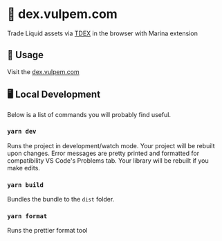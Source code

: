 # 🔁 dex.vulpem.com

Trade Liquid assets via [TDEX](https://tdex.network) in the browser with Marina extension

## 📄 Usage

Visit the [dex.vulpem.com](https://dex.vulpem.com)

## 🖥 Local Development

Below is a list of commands you will probably find useful.

### `yarn dev`

Runs the project in development/watch mode. Your project will be rebuilt upon changes. Error messages are pretty printed and formatted for compatibility VS Code's Problems tab. Your library will be rebuilt if you make edits.

### `yarn build`

Bundles the bundle to the `dist` folder.

### `yarn format`

Runs the prettier format tool

